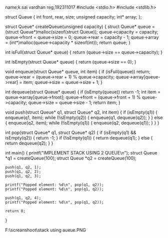 name;k.sai vardhan
reg;192311017
#include <stdio.h>
#include <stdlib.h>

struct Queue {
    int front, rear, size;
    unsigned capacity;
    int* array;
};

struct Queue* createQueue(unsigned capacity) {
    struct Queue* queue = (struct Queue*)malloc(sizeof(struct Queue));
    queue->capacity = capacity;
    queue->front = queue->size = 0;
    queue->rear = capacity - 1;
    queue->array = (int*)malloc(queue->capacity * sizeof(int));
    return queue;
}

int isFull(struct Queue* queue) {
    return (queue->size == queue->capacity);
}

int isEmpty(struct Queue* queue) {
    return (queue->size == 0);
}

void enqueue(struct Queue* queue, int item) {
    if (isFull(queue))
        return;
    queue->rear = (queue->rear + 1) % queue->capacity;
    queue->array[queue->rear] = item;
    queue->size = queue->size + 1;
}

int dequeue(struct Queue* queue) {
    if (isEmpty(queue))
        return -1;
    int item = queue->array[queue->front];
    queue->front = (queue->front + 1) % queue->capacity;
    queue->size = queue->size - 1;
    return item;
}

void push(struct Queue* q1, struct Queue* q2, int item) {
    if (isEmpty(q1)) {
        enqueue(q1, item);
        while (!isEmpty(q2)) {
            enqueue(q1, dequeue(q2));
        }
    } else {
        enqueue(q2, item);
        while (!isEmpty(q1)) {
            enqueue(q2, dequeue(q1));
        }
    }
}

int pop(struct Queue* q1, struct Queue* q2) {
    if (isEmpty(q1) && isEmpty(q2)) {
        return -1;
    }
    if (!isEmpty(q1)) {
        return dequeue(q1);
    } else {
        return dequeue(q2);
    }
}

int main()
{
    printf("IMPLEMENT STACK USING 2 QUEUE\n");
    struct Queue *q1 = createQueue(100);
    struct Queue *q2 = createQueue(100);

    push(q1, q2, 1);
    push(q1, q2, 2);
    push(q1, q2, 3);

    printf("Popped element: %d\n", pop(q1, q2));
    printf("Popped element: %d\n", pop(q1, q2));

    push(q1, q2, 4);
    printf("Popped element: %d\n", pop(q1, q2));

    return 0;
}



F:\screanshoot\stack using aueue.PNG
